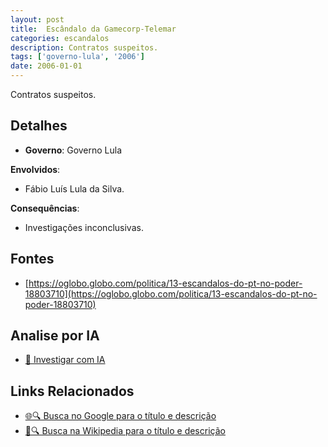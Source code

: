 ```yaml
---
layout: post
title:  Escândalo da Gamecorp-Telemar
categories: escandalos
description: Contratos suspeitos.
tags: ['governo-lula', '2006']
date: 2006-01-01
---
```


Contratos suspeitos.

## Detalhes
- **Governo**: Governo Lula

**Envolvidos**:
- Fábio Luís Lula da Silva.


**Consequências**:
- Investigações inconclusivas.


## Fontes
- [https://oglobo.globo.com/politica/13-escandalos-do-pt-no-poder-18803710](https://oglobo.globo.com/politica/13-escandalos-do-pt-no-poder-18803710)


## Analise por IA
- [🤖 Investigar com IA](https://www.perplexity.ai/search?q=Esc%C3%A2ndalo%20da%20Gamecorp-Telemar%20Contratos%20suspeitos.%20Governo%20Lula)

## Links Relacionados
- [🌐🔍 Busca no Google para o título e descrição](https://www.google.com/search?q=Esc%C3%A2ndalo%20da%20Gamecorp-Telemar%20Contratos%20suspeitos.%20Governo%20Lula)
- [📖🔍 Busca na Wikipedia para o título e descrição](https://pt.wikipedia.org/w/index.php?search=Esc%C3%A2ndalo%20da%20Gamecorp-Telemar%20Contratos%20suspeitos.%20Governo%20Lula)

